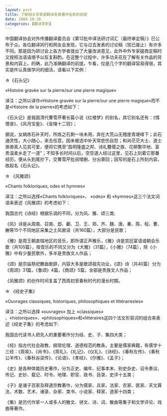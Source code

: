 ```yaml
---
layout: post
title: 了解相关背景是翻译各类著作名称的前提
date: 2008-10-30
categories: [翻译赏析]  
---
```


中国翻译协会对外传播翻译委员会《第12批中译法研讨词汇（最终审定稿）》已公布于众。各位翻译同行和网友会发现，它与过去发表的讨论稿（现已废止）有许多不同。那是因为研讨会上各方学者提出了大量改进意见，此外中外专家磋商定稿时又按照法语语境予以反复斟酌。在这整个过程中，许多功夫花在了解有关作品的背景和内容上。的确，此乃准确翻译的前提。乍看，仅是几个字的翻译容易得很，其实是件认真做学问的细活，请看以下实例：

☆《石头记》

«Histoire gravée sur la pierre/sur une pierre magique»

译注：之所以译作«Histoire gravée sur la pierre/sur une pierre magique»而不是«Histoire de la pierre»的考虑如下：

《石头记》是我国清代曹雪芹著长篇小说《红楼梦》的别名，其它别名还有：《情僧录》、《风月宝鉴》、《金陵十二钗》；

据说，女娲炼石补天时，所炼之石剩一块未用，弃在大荒山无稽崖青埂峰下；此石通灵性，大小随心，来去任意，因未被选中补天常悲伤自怨；和尚茫茫大士、道士渺渺真人见其可爱，便将它携至“昌明隆盛之邦、诗礼簪缨之族、花柳繁华地、富贵温柔乡走了一道”；不知多长时间以后，空空道人经过这里，见石上刻着它那番经历，便从头到尾抄下，交曹雪芹批阅增删、分出章回；因写的是石上所刻内容，故起名《石头记》。

☆ 《风雅颂》

«Chants folkloriques, odes et hymnes»

译注：之所以选择«Chants folkloriques»、 «odes» 和 «hymnes»这三个法文词语来表述《风雅颂》的考虑如下：

我国古代《诗经》根据乐调的不同，分为风、雅、颂三类;

《风》诗是从周南、召南、邶、鄘、卫、王、郑、齐、魏、唐、秦、陈、桧、曹、豳等15个不同地区采集之土风歌谣（共160篇），大部分是民歌；

《雅》是周王朝直辖地区的音乐，即所谓正声雅乐，《雅》诗是宫廷宴请或朝会乐歌（共105篇），按音乐的不同又分为《大雅》（31篇），《小雅》（74篇），除《小雅》中有少量民歌外，多半是贵族文人作品；

《颂》是宗庙祭祀舞曲歌辞，内容大多是歌颂祖先功业，《颂》诗（共40篇）分为《周颂》31篇，《鲁颂》4篇，《商颂》5篇，全部是贵族文人作品；

《风雅颂》的创作时间复盖了西周初至春秋时代的漫长时期。

☆ 《经史子集》

«Ouvrages classiques, historiques, philosophiques et littérairesles»

译注：之所以选择 «ouvrages» 加上 «classiques» 、«historiques»、«philosophiques»和«littéraires这四个法文形容词的组合来表述《经史子集》的考虑如下:

我国古代读书人把先人的重要著作分为经、史、子、集四大类；

《经》指古代社会政教、纲常伦理、道德规范的教条，主要是儒家典籍，有儒学十三经：《周易》、《尚书》、《周礼》、《礼记》、《仪礼》、《诗经》、《春秋左传》、《春秋公羊传》、《春秋谷梁传》、《论语》、《孝经》、《尔雅》、《孟子》；

《史》是各种体裁历史著作，分为正史、编年、纪事本末、别史杂史、诏令奏议、传记、史钞、载记、时令、地理、职官、政书、目录、史评十五类；

《子》是诸子百家及释道宗教著作，分为儒家、兵家、法家、农家、医家、天文算法、术数、艺术、诸录、杂家、类书、小说家、释家、道家十四类；

《集》是历代作家一人或多人的散文、骈文、诗、词、散曲等集子和文学评论、戏曲等著作。

